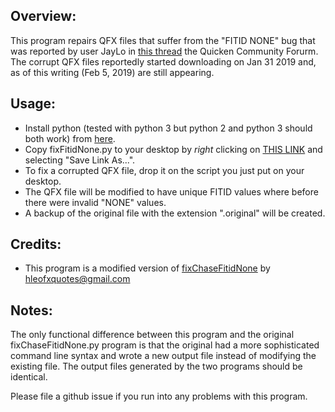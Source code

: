 ## Overview:

This program repairs QFX files that suffer from the "FITID NONE" bug that was reported by user JayLo in [this thread][1] the Quicken Community Forurm.  The corrupt QFX files reportedly started downloading on Jan 31 2019 and, as of this writing (Feb 5, 2019) are still appearing.

## Usage:

* Install python (tested with python 3 but python 2 and python 3 should both work) from [here][2].
* Copy fixFitidNone.py to your desktop by *right* clicking on [THIS LINK][4] and selecting "Save Link As...".
* To fix a corrupted QFX file, drop it on the script you just put on your desktop.
* The QFX file will be modified to have unique FITID values where before there were invalid "NONE" values.
* A backup of the original file with the extension ".original" will be created.


## Credits:

* This program is a modified version of [fixChaseFitidNone][3] by hleofxquotes@gmail.com

[1]: https://community.quicken.com/discussion/7838358/cannot-download-transactions-from-chase-bank/p1
[2]: https://www.python.org/
[3]: https://social.microsoft.com/Forums/mvpforum/en-US/f9a4fa77-fe71-4eed-a66e-c828572ab911/fixchasefitidnonepy-python-script-to-fix-up-chase-ltfitidgtnone?forum=money
[4]: https://raw.githubusercontent.com/dc25/fixFitidNone/master/fixFitidNone.py

## Notes:  

The only functional difference between this program and the original fixChaseFitidNone.py program is that the original had a more sophisticated command line syntax and wrote a new output file instead of modifying the existing file.  The output files generated by the two programs should be identical.

Please file a github issue if you run into any problems with this program.
